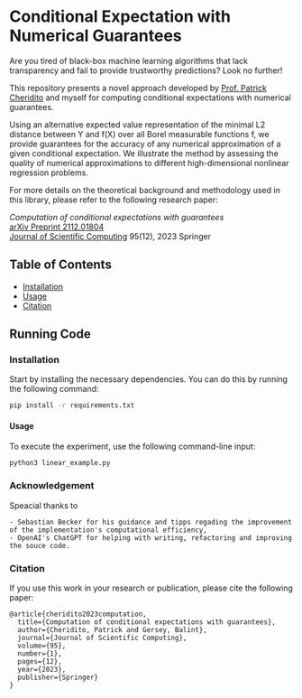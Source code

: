 # Conditional Expectation with Numerical Guarantees

Are you tired of black-box machine learning algorithms that lack transparency and fail to provide trustworthy predictions? Look no further!

This repository presents a novel approach developed by [Prof. Patrick Cheridito](https://people.math.ethz.ch/~patrickc/) and myself for computing conditional expectations with numerical guarantees.

Using an alternative expected value representation of the minimal L2 distance between Y and f(X) over all Borel measurable functions f, we provide guarantees for the accuracy of any numerical approximation of a given conditional expectation. We illustrate the method by assessing the quality of numerical approximations to different high-dimensional nonlinear regression problems.


For more details on the theoretical background and methodology used in this library, please refer to the following research paper:

<em>Computation of conditional expectations with guarantees</em><br>
<a href="https://arxiv.org/abs/2112.01804">arXiv Preprint 2112.01804</a><br>
<a href="https://link.springer.com/article/10.1007/s10915-023-02130-8">Journal of Scientific Computing</a>
95(12), 2023 Springer

## Table of Contents

- [Installation](#installation)
- [Usage](#usage)
- [Citation](#citation)

## Running Code

### Installation

Start by installing the necessary dependencies. You can do this by running the following command:

```bash
pip install -r requirements.txt
```


#### Usage

To execute the experiment, use the following command-line input:

```bash
python3 linear_example.py
```

### Acknowledgement

Speacial thanks to 

    - Sebastian Becker for his guidance and tipps regading the improvement of the implementation's computational efficiency,   
    - OpenAI's ChatGPT for helping with writing, refactoring and improving the souce code. 


### Citation

If you use this work in your research or publication, please cite the following paper:

```commandline
@article{cheridito2023computation,
  title={Computation of conditional expectations with guarantees},
  author={Cheridito, Patrick and Gersey, Balint},
  journal={Journal of Scientific Computing},
  volume={95},
  number={1},
  pages={12},
  year={2023},
  publisher={Springer}
}
```
